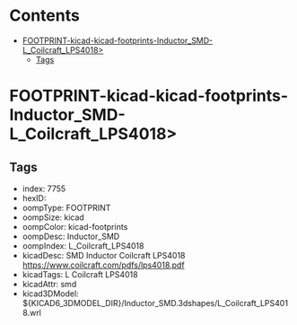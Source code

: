 



Contents
========

* [FOOTPRINT-kicad-kicad-footprints-Inductor_SMD-L_Coilcraft_LPS4018>](#footprint-kicad-kicad-footprints-inductor_smd-l_coilcraft_lps4018)
	* [Tags](#tags)

# FOOTPRINT-kicad-kicad-footprints-Inductor_SMD-L_Coilcraft_LPS4018>

## Tags

- index: 7755
- hexID: 
- oompType: FOOTPRINT
- oompSize: kicad
- oompColor: kicad-footprints
- oompDesc: Inductor_SMD
- oompIndex: L_Coilcraft_LPS4018
- kicadDesc: SMD Inductor Coilcraft LPS4018 https://www.coilcraft.com/pdfs/lps4018.pdf
- kicadTags: L Coilcraft LPS4018
- kicadAttr: smd
- kicad3DModel: ${KICAD6_3DMODEL_DIR}/Inductor_SMD.3dshapes/L_Coilcraft_LPS4018.wrl
